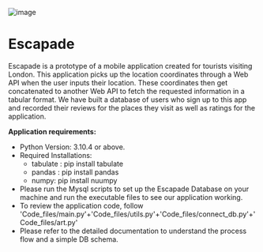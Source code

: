 ![image](https://user-images.githubusercontent.com/60017882/169425602-23e07f29-9872-4105-9665-ed69807de542.png)






# Escapade
Escapade is a prototype of a mobile application created for tourists visiting London. This application picks up the location coordinates through a Web API when the user inputs their location. These coordinates then get concatenated to another Web API to fetch the requested information in a tabular format.  We have built a database of users who sign up to this app and recorded their reviews for the places they visit as well as ratings for the application. 

**Application requirements:**
- Python Version: 3.10.4 or above. 
- Required Installations:
    - tabulate : pip install tabulate
    - pandas : pip install pandas
    - numpy: pip install nuumpy
- Please run the Mysql scripts to set up the Escapade Database on your machine and run the executable files to see our application working. 
- To review the application code, follow 'Code_files/main.py'+'Code_files/utils.py'+'Code_files/connect_db.py'+'Code_files/art.py'
- Please refer to the detailed documentation to understand the process flow and a simple DB schema. 

